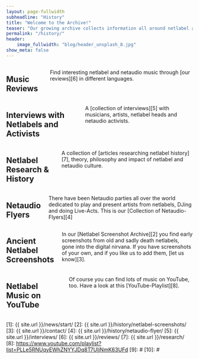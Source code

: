 ```yaml
---
layout: page-fullwidth
subheadline: "History"
title: "Welcome to the Archive!"
teaser: "Our growing archive collects information all around netlabel and netaudio culture. Dig through music reviews, read and listen to interviews or click through our screenshot- and flyer-collection."
permalink: "/history/"
header:
    image_fullwidth: "blog/header_unsplash_8.jpg"
show_meta: false
---
```

<div class="row">
<div class="medium-6 columns" markdown="1">

## Music Reviews

Find interesting netlabel and netaudio music through [our reviews][6] in different languages.

</div><!-- /.medium-6.columns -->
<div class="medium-6 columns" markdown="1">


## Interviews with Netlabels and Activists

A [collection of interviews][5] with musicians, artists, netlabel heads and netaudio activists.



</div><!-- /.medium-6.columns -->
</div><!-- /.row -->
<div class="row">
<div class="medium-6 columns" markdown="1">


## Netlabel Research & History

A collection of [articles researching netlabel history][7], theory, philosophy and impact of netlabel and netaudio culture.

</div><!-- /.medium-6.columns -->
<div class="medium-6 columns" markdown="1">

## Netaudio Flyers

There have been Netaudio parties all over the world dedicated to play and present artists from netlabels, DJing and doing Live-Acts. This is our [Collection of Netaudio-Flyers][4]


</div><!-- /.medium-6.columns -->
</div><!-- /.row -->
<div class="row">
<div class="medium-6 columns" markdown="1">

## Ancient Netlabel Screenshots

In our [Netlabel Screenshot Archive][2] you find early screenshots from old and sadly death netlabels, gone into the digital nirvana. If you have screenshots of your own, and if you like us to add them, [let us know][3].

</div><!-- /.medium-6.columns -->
<div class="medium-6 columns" markdown="1">


## Netlabel Music on YouTube

Of course you can find lots of music on YouTube, too. Have a look at this [YouTube-Playlist][8].


</div><!-- /.medium-6.columns -->
</div><!-- /.row -->










 [1]: {{ site.url }}/news/start/
 [2]: {{ site.url }}/history/netlabel-screenshots/
 [3]: {{ site.url }}/contact/
 [4]: {{ site.url }}/history/netaudio-flyer/
 [5]: {{ site.url }}/interviews/
 [6]: {{ site.url }}/reviews/
 [7]: {{ site.url }}/research/
 [8]: https://www.youtube.com/playlist?list=PLLe5RNUqyEWhZNYYJDq8T7UIjNmK63UFd
 [9]: #
 [10]: #